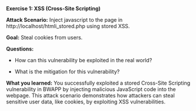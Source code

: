 **Exercise 1: XSS (Cross-Site Scripting)**

**Attack Scenario:** Inject javascript to the page in http://localhost/htmli_stored.php using stored XSS.

**Goal:** Steal cookies from users.

**Questions:** 

- How can this vulnerability be exploited in the real world?

- What is the mitigation for this vulnerability?

**What you learned:** You successfully exploited a stored Cross-Site Scripting vulnerability in BWAPP by injecting malicious JavaScript code into the webpage. This attack scenario demonstrates how attackers can steal sensitive user data, like cookies, by exploiting XSS vulnerabilities.
